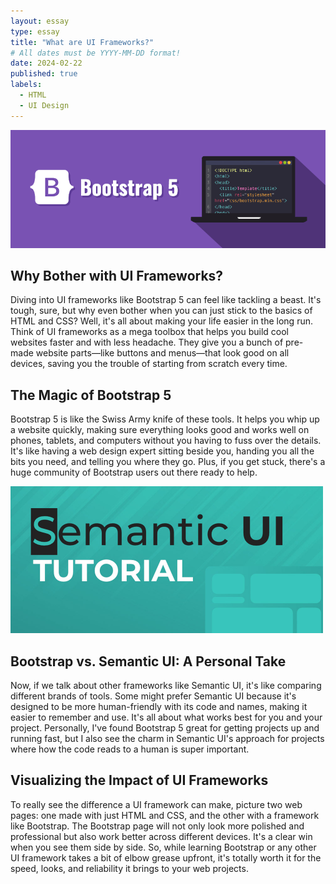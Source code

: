 ```yaml
---
layout: essay
type: essay
title: "What are UI Frameworks?"
# All dates must be YYYY-MM-DD format!
date: 2024-02-22
published: true
labels:
  - HTML
  - UI Design
---
```

<img width="600px" img class="img-fluid" src="../img/bootstrap.png">

## Why Bother with UI Frameworks?

Diving into UI frameworks like Bootstrap 5 can feel like tackling a beast. It's tough, sure, but why even bother when you can just stick to the basics of HTML and CSS? Well, it's all about making your life easier in the long run. Think of UI frameworks as a mega toolbox that helps you build cool websites faster and with less headache. They give you a bunch of pre-made website parts—like buttons and menus—that look good on all devices, saving you the trouble of starting from scratch every time.

## The Magic of Bootstrap 5

Bootstrap 5 is like the Swiss Army knife of these tools. It helps you whip up a website quickly, making sure everything looks good and works well on phones, tablets, and computers without you having to fuss over the details. It's like having a web design expert sitting beside you, handing you all the bits you need, and telling you where they go. Plus, if you get stuck, there's a huge community of Bootstrap users out there ready to help.

<img width="500px" img class="img-fluid" src="../img/Semantic.jpg">

## Bootstrap vs. Semantic UI: A Personal Take

Now, if we talk about other frameworks like Semantic UI, it's like comparing different brands of tools. Some might prefer Semantic UI because it's designed to be more human-friendly with its code and names, making it easier to remember and use. It's all about what works best for you and your project. Personally, I've found Bootstrap 5 great for getting projects up and running fast, but I also see the charm in Semantic UI's approach for projects where how the code reads to a human is super important.

## Visualizing the Impact of UI Frameworks

To really see the difference a UI framework can make, picture two web pages: one made with just HTML and CSS, and the other with a framework like Bootstrap. The Bootstrap page will not only look more polished and professional but also work better across different devices. It's a clear win when you see them side by side. So, while learning Bootstrap or any other UI framework takes a bit of elbow grease upfront, it's totally worth it for the speed, looks, and reliability it brings to your web projects.
